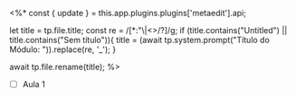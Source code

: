 <%*
const { update } = this.app.plugins.plugins['metaedit'].api;

let title = tp.file.title;
const re = /[*:"\\|<>/?]/g;
if (title.contains("Untitled") || title.contains("Sem título")){
	title = (await tp.system.prompt("Título do Módulo: ")).replace(re, '_');
}

await tp.file.rename(title);
%>
- [ ] Aula 1
